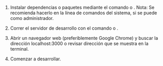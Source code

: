 
1. Instalar dependencias o paquetes mediante el comando <npm install> o <yarn install>.
Nota: Se recomienda hacerlo en la línea de comandos del sistema, si se puede como administrador.

2. Correr el servidor de desarrollo con el comando <npm run dev> o <yarn run dev>.

3. Abrir un navegador web (preferiblemente Google Chrome) y buscar la dirección localhost:3000 o revisar dirección que se muestra en la terminal.

4. Comenzar a desarrollar.

